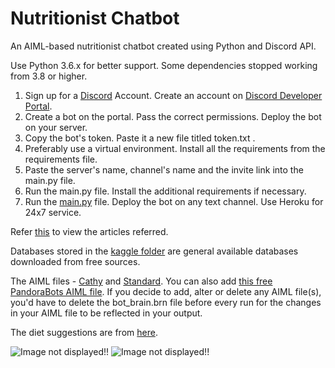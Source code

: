 # Nutritionist Chatbot
 An AIML-based nutritionist chatbot created using Python and Discord API.
 
 Use Python 3.6.x for better support. Some dependencies stopped working from 3.8 or higher.
 
 
 1. Sign up for a [Discord](https://discord.com/) Account. Create an account on [Discord Developer Portal](https://discord.com/developers/docs).
 2. Create a bot on the portal. Pass the correct permissions. Deploy the bot on your server. 
 3. Copy the bot's token. Paste it a new file titled token.txt .
 4. Preferably use a virtual environment. Install all the requirements from the requirements file.
 5. Paste the server's name, channel's name and the invite link into the main.py file.
 6. Run the main.py file. Install the additional requirements if necessary.
 7. Run the [main.py](/main.py) file. Deploy the bot on any text channel. Use Heroku for 24x7 service.
 
 
 Refer [this](/articlesReferred.md) to view the articles referred.
 
 Databases stored in the [kaggle folder](/kaggle) are general available databases downloaded from free sources.
 
 The AIML files - [Cathy](https://github.com/DevDungeon/Cathy/tree/master/cathy/aiml/alice) and [Standard](https://github.com/russellhaering/ansr8r/tree/master/standard). 
 You can also add [this free PandoraBots AIML file](https://github.com/pandorabots/Free-AIML).
 If you decide to add, alter or delete any AIML file(s), you'd have to delete the bot_brain.brn file before every run for the changes in your AIML file to be reflected in your output.
 
 The diet suggestions are from [here](https://github.com/Nitintin/Dietitian_AI).
 
 <img src="https://imgur.com/vmc0zXi.gif" alt="Image not displayed!!">
 <img src="https://imgur.com/5qq2aDd.gif" alt="Image not displayed!!">
 

 
 
 

